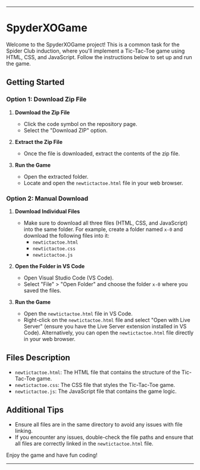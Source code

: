 

---

# SpyderXOGame

Welcome to the SpyderXOGame project! This is a common task for the Spider Club induction, where you'll implement a Tic-Tac-Toe game using HTML, CSS, and JavaScript. Follow the instructions below to set up and run the game.

## Getting Started

### Option 1: Download Zip File

1. **Download the Zip File**
   - Click the code symbol on the repository page.
   - Select the "Download ZIP" option.
   
2. **Extract the Zip File**
   - Once the file is downloaded, extract the contents of the zip file.
   
3. **Run the Game**
   - Open the extracted folder.
   - Locate and open the `newtictactoe.html` file in your web browser.

### Option 2: Manual Download

1. **Download Individual Files**
   - Make sure to download all three files (HTML, CSS, and JavaScript) into the same folder. For example, create a folder named `x-0` and download the following files into it:
     - `newtictactoe.html`
     - `newtictactoe.css`
     - `newtictactoe.js`
   
2. **Open the Folder in VS Code**
   - Open Visual Studio Code (VS Code).
   - Select "File" > "Open Folder" and choose the folder `x-0` where you saved the files.

3. **Run the Game**
   - Open the `newtictactoe.html` file in VS Code.
   - Right-click on the `newtictactoe.html` file and select "Open with Live Server" (ensure you have the Live Server extension installed in VS Code). Alternatively, you can open the `newtictactoe.html` file directly in your web browser.

## Files Description

- `newtictactoe.html`: The HTML file that contains the structure of the Tic-Tac-Toe game.
- `newtictactoe.css`: The CSS file that styles the Tic-Tac-Toe game.
- `newtictactoe.js`: The JavaScript file that contains the game logic.

## Additional Tips

- Ensure all files are in the same directory to avoid any issues with file linking.
- If you encounter any issues, double-check the file paths and ensure that all files are correctly linked in the `newtictactoe.html` file.

Enjoy the game and have fun coding!

---
